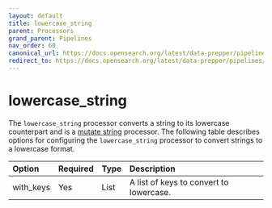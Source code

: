 ```yaml
---
layout: default
title: lowercase_string
parent: Processors
grand_parent: Pipelines
nav_order: 60
canonical_url: https://docs.opensearch.org/latest/data-prepper/pipelines/configuration/processors/lowercase-string/
redirect_to: https://docs.opensearch.org/latest/data-prepper/pipelines/configuration/processors/lowercase-string/
---
```


# lowercase_string


The `lowercase_string` processor converts a string to its lowercase counterpart and is a [mutate string](https://github.com/opensearch-project/data-prepper/tree/main/data-prepper-plugins/mutate-string-processors#mutate-string-processors) processor. The following table describes options for configuring the `lowercase_string` processor to convert strings to a lowercase format.

Option | Required | Type | Description
:--- | :--- | :--- | :---
with_keys | Yes | List | A list of keys to convert to lowercase.

<!---## Configuration

Content will be added to this section.

## Metrics

Content will be added to this section.--->
